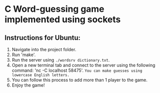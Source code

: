 # C Word-guessing game implemented using sockets

## Instructions for Ubuntu:
1. Navigate into the project folder.
2. Run 'make'.
3. Run the server using `./wordsrv dictionary.txt`.
4. Open a new terminal tab and connect to the server using the following command: 'nc -C localhost 58475'. `You can make guesses using lowercase English letters.`
5. You can follow this process to add more than 1 player to the game.
7. Enjoy the game!

